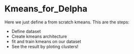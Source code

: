 # Kmeans_for_Delpha

Here we just define a from scratch kmeans.
This are the steps:
- Define dataset
- Create kmeans architecture
- fit and train kmeans on our dataset
- See the result by ploting clusters!